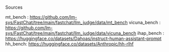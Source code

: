 Sources

mt_bench : https://github.com/lm-sys/FastChat/tree/main/fastchat/llm_judge/data/mt_bench
vicuna_bench : https://github.com/lm-sys/FastChat/tree/main/fastchat/llm_judge/data/vicuna_bench
ihap_bench : https://huggingface.co/datasets/Dahoas/instruct-human-assistant-prompt
hh_bench: https://huggingface.co/datasets/Anthropic/hh-rlhf
